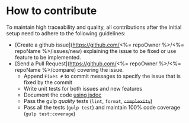 # How to contribute

To maintain high traceability and quality, all contributions after the initial setup need to adhere to the following guidelines:

- [Create a github issue](https://github.com/<%= repoOwner %>/<%= repoName %>/issues/new) explaining the issue to be fixed or use feature to be implemented.
- [Send a Pull Request](https://github.com/<%= repoOwner %>/<%= repoName %>/compare) covering the issue.
	- Append `Fixes #` to commit messages to specify the issue that is fixed by the commit
	- Write unit tests for both issues and new features
	- Document the code [using jsdoc](https://github.com/google/closure-compiler/wiki/Annotating-JavaScript-for-the-Closure-Compiler)
	- Pass the gulp _quality_ tests (`lint`, `format`, ~~`complexity`~~)
	- Pass all the tests (`gulp test`) and maintain 100% code coverage (`gulp test:coverage`)
